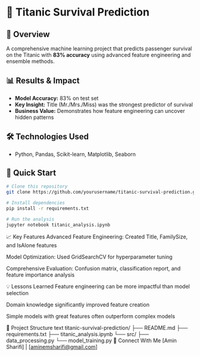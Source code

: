 # 🚢 Titanic Survival Prediction

## 🎯 Overview
A comprehensive machine learning project that predicts passenger survival on the Titanic with **83% accuracy** using advanced feature engineering and ensemble methods.

## 📊 Results & Impact
- **Model Accuracy:** 83% on test set
- **Key Insight:** Title (Mr./Mrs./Miss) was the strongest predictor of survival
- **Business Value:** Demonstrates how feature engineering can uncover hidden patterns

## 🛠️ Technologies Used
- Python, Pandas, Scikit-learn, Matplotlib, Seaborn

## 🚀 Quick Start

```bash
# Clone this repository
git clone https://github.com/yourusername/titanic-survival-prediction.git

# Install dependencies
pip install -r requirements.txt

# Run the analysis
jupyter notebook titanic_analysis.ipynb
```
📈 Key Features
Advanced Feature Engineering: Created Title, FamilySize, and IsAlone features

Model Optimization: Used GridSearchCV for hyperparameter tuning

Comprehensive Evaluation: Confusion matrix, classification report, and feature importance analysis

💡 Lessons Learned
Feature engineering can be more impactful than model selection

Domain knowledge significantly improved feature creation

Simple models with great features often outperform complex models

📁 Project Structure
text
titanic-survival-prediction/
├── README.md
├── requirements.txt
├── titanic_analysis.ipynb
└── src/
    ├── data_processing.py
    └── model_training.py
🔗 Connect With Me
[Amin Sharifi] | [aminemsharifi@gmail.com]

